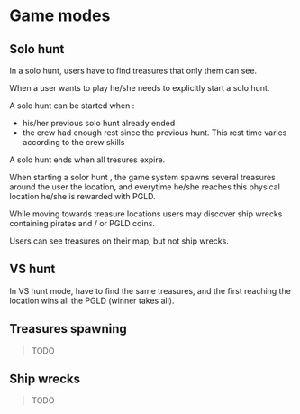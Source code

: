 # Game modes

## Solo hunt

In a solo hunt, users have to find treasures that only them can see.

When a user wants to play he/she needs to explicitly start a solo hunt.

A solo hunt can be started when :
- his/her previous solo hunt already ended
- the crew had enough rest since the previous hunt. This rest time varies according to the crew skills

A solo hunt ends when all tresures expire.

When starting a solor hunt , the game system spawns several treasures around the user the location, and everytime he/she reaches this physical location he/she is rewarded with PGLD.

While moving towards treasure locations users may discover ship wrecks containing pirates and / or PGLD coins.

Users can see treasures on their map, but not ship wrecks.

## VS hunt

In VS hunt mode, have to find the same treasures, and the first reaching the location wins all the PGLD (winner takes all).

## Treasures spawning

> TODO

## Ship wrecks

> TODO